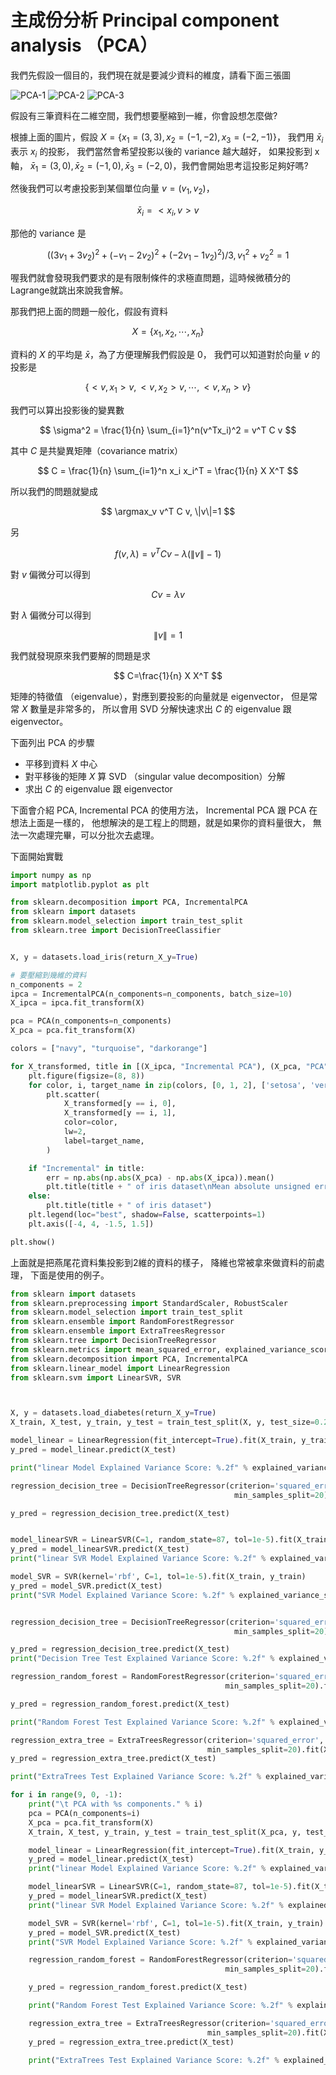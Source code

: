 

# 主成份分析 Principal component analysis （PCA）

我們先假設一個目的，我們現在就是要減少資料的維度，請看下面三張圖

![PCA-1](../../../images/pca-1.drawio.png)
![PCA-2](../../../images/pca-2.drawio.png)
![PCA-3](../../../images/pca-3.drawio.png)


假設有三筆資料在二維空間，我們想要壓縮到一維，你會設想怎麼做?




根據上面的圖片，假設 $X=\{x_1=(3,3), x_2=(-1,-2), x_3=(-2,-1)\}$，
我們用 $\bar{x}_i$ 表示 $x_i$ 的投影，
我們當然會希望投影以後的 variance 越大越好，
如果投影到 x 軸，
$\bar{x}_1=(3,0), \bar{x}_2=(-1,0), \bar{x}_3=(-2,0)$，我們會開始思考這投影足夠好嗎?

然後我們可以考慮投影到某個單位向量 $v=(v_1, v_2)$，

$$
\bar{x}_i = <x_i, v>v
$$

那他的 variance 是

$$
\Big( (3v_1+3v_2)^2 + (-v_1-2v_2)^2 + (-2v_1-1v_2)^2 \Big) \Big/ 3, v_1^2 + v_2^2 = 1 
$$

喔我們就會發現我們要求的是有限制條件的求極直問題，這時候微積分的Lagrange就跳出來說我會解。




那我們把上面的問題一般化，假設有資料

$$
X = \{x_1, x_2, \cdots, x_n\}
$$

資料的 $X$ 的平均是 $\bar{x}$，為了方便理解我們假設是 0，
我們可以知道對於向量 $v$ 的投影是

$$
\{<v,x_1> v, <v,x_2> v, \cdots, <v,x_n> v\}
$$

我們可以算出投影後的變異數

$$
\sigma^2 = \frac{1}{n} \sum_{i=1}^n(v^Tx_i)^2 = v^T C v
$$

其中 $C$ 是共變異矩陣（covariance matrix）

$$
C = \frac{1}{n} \sum_{i=1}^n x_i x_i^T = \frac{1}{n} X X^T
$$

所以我們的問題就變成

$$
\argmax_v v^T C v, \|v\|=1
$$

另 

$$
f(v, \lambda) = v^T C v - \lambda (\|v\| - 1)
$$ 

對 $v$ 偏微分可以得到

$$
C v = \lambda v
$$

對 $\lambda$ 偏微分可以得到

$$
\|v\|=1
$$

我們就發現原來我們要解的問題是求 

$$
C=\frac{1}{n} X X^T
$$

矩陣的特徵值 （eigenvalue），對應到要投影的向量就是 eigenvector，
但是常常 $X$ 數量是非常多的，
所以會用 SVD 分解快速求出 $C$ 的 eigenvalue 跟 eigenvector。




下面列出 PCA 的步驟

* 平移到資料 $X$ 中心
* 對平移後的矩陣 $X$ 算 SVD （singular value decomposition）分解
* 求出 $C$ 的 eigenvalue 跟 eigenvector


下面會介紹 PCA, Incremental PCA 的使用方法，
Incremental PCA 跟 PCA 在想法上面是一樣的，
他想解決的是工程上的問題，就是如果你的資料量很大， 無法一次處理完畢，可以分批次去處理。



下面開始實戰



```python 
import numpy as np
import matplotlib.pyplot as plt

from sklearn.decomposition import PCA, IncrementalPCA
from sklearn import datasets
from sklearn.model_selection import train_test_split
from sklearn.tree import DecisionTreeClassifier


X, y = datasets.load_iris(return_X_y=True)

# 要壓縮到幾維的資料
n_components = 2
ipca = IncrementalPCA(n_components=n_components, batch_size=10)
X_ipca = ipca.fit_transform(X)

pca = PCA(n_components=n_components)
X_pca = pca.fit_transform(X)

colors = ["navy", "turquoise", "darkorange"]

for X_transformed, title in [(X_ipca, "Incremental PCA"), (X_pca, "PCA")]:
    plt.figure(figsize=(8, 8))
    for color, i, target_name in zip(colors, [0, 1, 2], ['setosa', 'versicolor', 'virginica']):
        plt.scatter(
            X_transformed[y == i, 0],
            X_transformed[y == i, 1],
            color=color,
            lw=2,
            label=target_name,
        )

    if "Incremental" in title:
        err = np.abs(np.abs(X_pca) - np.abs(X_ipca)).mean()
        plt.title(title + " of iris dataset\nMean absolute unsigned error %.6f" % err)
    else:
        plt.title(title + " of iris dataset")
    plt.legend(loc="best", shadow=False, scatterpoints=1)
    plt.axis([-4, 4, -1.5, 1.5])

plt.show()


```


上面就是把燕尾花資料集投影到2維的資料的樣子，
降維也常被拿來做資料的前處理，
下面是使用的例子。




```python 
from sklearn import datasets
from sklearn.preprocessing import StandardScaler, RobustScaler
from sklearn.model_selection import train_test_split
from sklearn.ensemble import RandomForestRegressor
from sklearn.ensemble import ExtraTreesRegressor
from sklearn.tree import DecisionTreeRegressor
from sklearn.metrics import mean_squared_error, explained_variance_score
from sklearn.decomposition import PCA, IncrementalPCA
from sklearn.linear_model import LinearRegression
from sklearn.svm import LinearSVR, SVR



X, y = datasets.load_diabetes(return_X_y=True)
X_train, X_test, y_train, y_test = train_test_split(X, y, test_size=0.2, random_state=87) 

model_linear = LinearRegression(fit_intercept=True).fit(X_train, y_train)
y_pred = model_linear.predict(X_test)

print("linear Model Explained Variance Score: %.2f" % explained_variance_score(y_test, y_pred))

regression_decision_tree = DecisionTreeRegressor(criterion='squared_error', 
                                                  min_samples_split=20).fit(X_train, y_train)

y_pred = regression_decision_tree.predict(X_test)


model_linearSVR = LinearSVR(C=1, random_state=87, tol=1e-5).fit(X_train, y_train)
y_pred = model_linearSVR.predict(X_test)
print("linear SVR Model Explained Variance Score: %.2f" % explained_variance_score(y_test, y_pred))

model_SVR = SVR(kernel='rbf', C=1, tol=1e-5).fit(X_train, y_train)
y_pred = model_SVR.predict(X_test)
print("SVR Model Explained Variance Score: %.2f" % explained_variance_score(y_test, y_pred))


regression_decision_tree = DecisionTreeRegressor(criterion='squared_error', 
                                                  min_samples_split=20).fit(X_train, y_train)

y_pred = regression_decision_tree.predict(X_test)
print("Decision Tree Test Explained Variance Score: %.2f" % explained_variance_score(y_test, y_pred))

regression_random_forest = RandomForestRegressor(criterion='squared_error', 
                                                min_samples_split=20).fit(X_train, y_train)

y_pred = regression_random_forest.predict(X_test)

print("Random Forest Test Explained Variance Score: %.2f" % explained_variance_score(y_test, y_pred))

regression_extra_tree = ExtraTreesRegressor(criterion='squared_error',  
                                            min_samples_split=20).fit(X_train, y_train)
y_pred = regression_extra_tree.predict(X_test)

print("ExtraTrees Test Explained Variance Score: %.2f" % explained_variance_score(y_test, y_pred))

for i in range(9, 0, -1):
    print("\t PCA with %s components." % i)
    pca = PCA(n_components=i)
    X_pca = pca.fit_transform(X)
    X_train, X_test, y_train, y_test = train_test_split(X_pca, y, test_size=0.2, random_state=87) 

    model_linear = LinearRegression(fit_intercept=True).fit(X_train, y_train)
    y_pred = model_linear.predict(X_test)
    print("linear Model Explained Variance Score: %.2f" % explained_variance_score(y_test, y_pred))

    model_linearSVR = LinearSVR(C=1, random_state=87, tol=1e-5).fit(X_train, y_train)
    y_pred = model_linearSVR.predict(X_test)
    print("linear SVR Model Explained Variance Score: %.2f" % explained_variance_score(y_test, y_pred))

    model_SVR = SVR(kernel='rbf', C=1, tol=1e-5).fit(X_train, y_train)
    y_pred = model_SVR.predict(X_test)
    print("SVR Model Explained Variance Score: %.2f" % explained_variance_score(y_test, y_pred))

    regression_random_forest = RandomForestRegressor(criterion='squared_error', 
                                                min_samples_split=20).fit(X_train, y_train)

    y_pred = regression_random_forest.predict(X_test)

    print("Random Forest Test Explained Variance Score: %.2f" % explained_variance_score(y_test, y_pred))

    regression_extra_tree = ExtraTreesRegressor(criterion='squared_error',  
                                            min_samples_split=20).fit(X_train, y_train)
    y_pred = regression_extra_tree.predict(X_test)

    print("ExtraTrees Test Explained Variance Score: %.2f" % explained_variance_score(y_test, y_pred))


```
